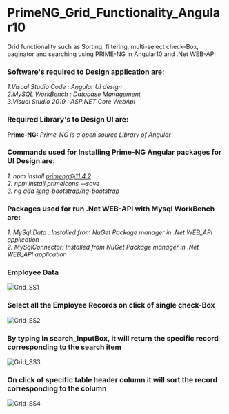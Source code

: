 # PrimeNG_Grid_Functionality_Angular10
Grid functionality such as Sorting, filtering, multi-select check-Box, paginator and searching using PRIME-NG in Angular10 and .Net WEB-API 

### **Software's required to Design application are:**

*1.Visual Studio Code : Angular UI design*  
*2.MySQL WorkBench : Database Management*  
*3.Visual Studio 2019 : ASP.NET Core WebApi*  

### Required Library's to Design UI are:
 **Prime-NG:** *Prime-NG is a open source Library of Angular*    

### Commands used for Installing Prime-NG Angular packages for UI Design are:

 *1. npm install primeng@11.4.2*  
 *2. npm install primeicons --save*  
 *3. ng add @ng-bootstrap/ng-bootstrap*  
 
### **Packages used for run .Net WEB-API with Mysql WorkBench are:**

*1. MySql.Data : Installed from NuGet Package manager in .Net WEB_API application*  
*2. MySqlConnector: Installed from NuGet Package manager in .Net WEB_API application*  

### **Employee Data**
![Grid_SS1](https://user-images.githubusercontent.com/53462568/147820054-27b54105-1d29-4829-ace5-734e7dc584ff.png)

### **Select all the Employee Records on click of single check-Box**
![Grid_SS2](https://user-images.githubusercontent.com/53462568/147820095-28c6a93e-3ccc-4cb8-b8e8-0a8309b47706.png)

### **By typing in search_InputBox, it will return the specific record corresponding to the search item**
![Grid_SS3](https://user-images.githubusercontent.com/53462568/147820216-7ff7722d-231e-4db5-9c5b-e6ecc0b50653.png)

### **On click of specific table header column it will sort the record corresponding to the column**
![Grid_SS4](https://user-images.githubusercontent.com/53462568/147820282-75fda12a-5511-45d2-af17-d34896a958d4.png)
